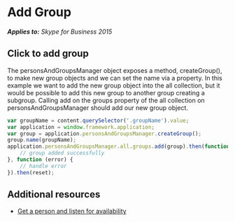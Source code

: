
# Add Group


 _**Applies to:** Skype for Business 2015_

## Click to add group

The personsAndGroupsManager object exposes a method, createGroup(), to make new group objects and we can set the name via a property.  In this example we want to add the new group object into the all collection, but it would be possible to add this new group to another group creating a subgroup.  Calling add on the groups property of the all collection on personsAndGroupsManager should add our new group object.

```js
var groupName = content.querySelector('.groupName').value;
var application = window.framework.application;
var group = application.personsAndGroupsManager.createGroup();
group.name(groupName);
application.personsAndGroupsManager.all.groups.add(group).then(function () {
    // group added successfully
}, function (error) {
    // handle error
}).then(reset);
```

## Additional resources

- <a href="https://msdnstage.redmond.corp.microsoft.com/en-us/skype/websdk/docs/ListenForAvailability?branch=ajkher/project-shakespeare" target="">Get a person and listen for availability</a>

